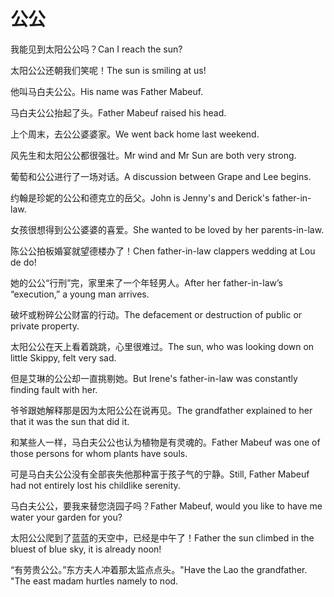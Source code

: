 # 公公

<p><span class="chinese">我能见到太阳公公吗？</span><span class="english">Can I reach the sun?</span></p>

<p><span class="chinese">太阳公公还朝我们笑呢！</span><span class="english">The sun is smiling at us!</span></p>

<p><span class="chinese">他叫马白夫公公。</span><span class="english">His name was Father Mabeuf.</span></p>

<p><span class="chinese">马白夫公公抬起了头。</span><span class="english">Father Mabeuf raised his head.</span></p>

<p><span class="chinese">上个周末，去公公婆婆家。</span><span class="english">We went back home last weekend.</span></p>

<p><span class="chinese">风先生和太阳公公都很强壮。</span><span class="english">Mr wind and Mr Sun are both very strong.</span></p>

<p><span class="chinese">葡萄和公公进行了一场对话。</span><span class="english">A discussion between Grape and Lee begins.</span></p>

<p><span class="chinese">约翰是珍妮的公公和德克立的岳父。</span><span class="english">John is Jenny's and Derick's father-in-law.</span></p>

<p><span class="chinese">女孩很想得到公公婆婆的喜爱。</span><span class="english">She wanted to be loved by her parents-in-law.</span></p>

<p><span class="chinese">陈公公拍板婚宴就望德楼办了！</span><span class="english">Chen father-in-law clappers wedding at Lou de do!</span></p>

<p><span class="chinese">她的公公“行刑”完，家里来了一个年轻男人。</span><span class="english">After her father-in-law’s “execution,” a young man arrives.</span></p>

<p><span class="chinese">破坏或粉碎公公财富的行动。</span><span class="english">The defacement or destruction of public or private property.</span></p>

<p><span class="chinese">太阳公公在天上看着跳跳，心里很难过。</span><span class="english">The sun, who was looking down on little Skippy, felt very sad.</span></p>

<p><span class="chinese">但是艾琳的公公却一直挑剔她。</span><span class="english">But Irene's father-in-law was constantly finding fault with her.</span></p>

<p><span class="chinese">爷爷跟她解释那是因为太阳公公在说再见。</span><span class="english">The grandfather explained to her that it was the sun that did it.</span></p>

<p><span class="chinese">和某些人一样，马白夫公公也认为植物是有灵魂的。</span><span class="english">Father Mabeuf was one of those persons for whom plants have souls.</span></p>

<p><span class="chinese">可是马白夫公公没有全部丧失他那种富于孩子气的宁静。</span><span class="english">Still, Father Mabeuf had not entirely lost his childlike serenity.</span></p>

<p><span class="chinese">马白夫公公，要我来替您浇园子吗？</span><span class="english">Father Mabeuf, would you like to have me water your garden for you?</span></p>

<p><span class="chinese">太阳公公爬到了蓝蓝的天空中，已经是中午了！</span><span class="english">Father the sun climbed in the bluest of blue sky, it is already noon!</span></p>

<p><span class="chinese">“有劳贵公公。”东方夫人冲着那太监点点头。</span><span class="english">"Have the Lao the grandfather. "The east madam hurtles namely to nod.</span></p>

